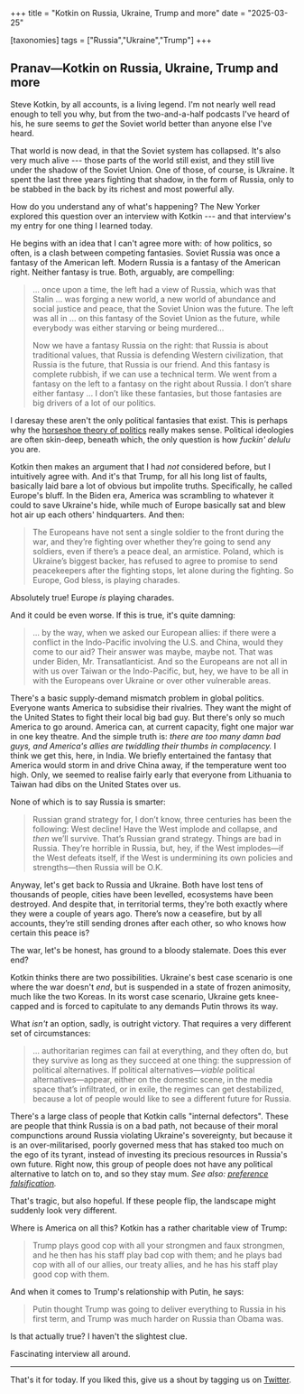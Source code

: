 +++
title = "Kotkin on Russia, Ukraine, Trump and more"
date = "2025-03-25"
  
[taxonomies]
tags = ["Russia","Ukraine","Trump"]
+++ 

## Pranav—Kotkin on Russia, Ukraine, Trump and more

Steve Kotkin, by all accounts, is a living legend. I'm not nearly well read enough to tell you why, but from the two-and-a-half podcasts I've heard of his, he sure seems to *get* the Soviet world better than anyone else I've heard. 

That world is now dead, in that the Soviet system has collapsed. It's also very much alive --- those parts of the world still exist, and they still live under the shadow of the Soviet Union. One of those, of course, is Ukraine. It spent the last three years fighting that shadow, in the form of Russia, only to be stabbed in the back by its richest and most powerful ally. 

How do you understand any of what's happening? The New Yorker explored this question over an interview with Kotkin --- and that interview's my entry for one thing I learned today. 

He begins with an idea that I can't agree more with: of how politics, so often, is a clash between competing fantasies. Soviet Russia was once a fantasy of the American left. Modern Russia is a fantasy of the American right. Neither fantasy is true. Both, arguably, are compelling: 

> ... once upon a time, the left had a view of Russia, which was that Stalin ... was forging a new world, a new world of abundance and social justice and peace, that the Soviet Union was the future. The left was all in ... on this fantasy of the Soviet Union as the future, while everybody was either starving or being murdered...
>
> Now we have a fantasy Russia on the right: that Russia is about traditional values, that Russia is defending Western civilization, that Russia is the future, that Russia is our friend. And this fantasy is complete rubbish, if we can use a technical term. We went from a fantasy on the left to a fantasy on the right about Russia. I don’t share either fantasy ... I don’t like these fantasies, but those fantasies are big drivers of a lot of our politics.

I daresay these aren't the only political fantasies that exist. This is perhaps why the [horseshoe theory of politics](https://en.wikipedia.org/wiki/Horseshoe_theory) really makes sense. Political ideologies are often skin-deep, beneath which, the only question is how *fuckin' delulu* you are. 

Kotkin then makes an argument that I had *not* considered before, but I intuitively agree with. And it's that Trump, for all his long list of faults, basically laid bare a lot of obvious but impolite truths. Specifically, he called Europe's bluff. In the Biden era, America was scrambling to whatever it could to save Ukraine's hide, while much of Europe basically sat and blew hot air up each others' hindquarters. And then: 

> The Europeans have not sent a single soldier to the front during the war, and they’re fighting over whether they’re going to send any soldiers, even if there’s a peace deal, an armistice. Poland, which is Ukraine’s biggest backer, has refused to agree to promise to send peacekeepers after the fighting stops, let alone during the fighting. So Europe, God bless, is playing charades.

Absolutely true! Europe *is* playing charades. 

And it could be even worse. If this is true, it's quite damning: 

> ... by the way, when we asked our European allies: if there were a conflict in the Indo-Pacific involving the U.S. and China, would they come to our aid? Their answer was maybe, maybe not. That was under Biden, Mr. Transatlanticist. And so the Europeans are not all in with us over Taiwan or the Indo-Pacific, but, hey, we have to be all in with the Europeans over Ukraine or over other vulnerable areas.

There's a basic supply-demand mismatch problem in global politics. Everyone wants America to subsidise their rivalries. They want the might of the United States to fight their local big bad guy. But there's only so much America to go around. America can, at current capacity, fight one major war in one key theatre. And the simple truth is: *there are too many damn bad guys, and America's allies are twiddling their thumbs in complacency.* I think we get this, here, in India. We briefly entertained the fantasy that America would storm in and drive China away, if the temperature went too high. Only, we seemed to realise fairly early that everyone from Lithuania to Taiwan had dibs on the United States over us. 

None of which is to say Russia is smarter: 

> Russian grand strategy for, I don’t know, three centuries has been the following: West decline! Have the West implode and collapse, and _then_ we’ll survive. That’s Russian grand strategy. Things are bad in Russia. They’re horrible in Russia, but, hey, if the West implodes—if the West defeats itself, if the West is undermining its own policies and strengths—then Russia will be O.K.

Anyway, let's get back to Russia and Ukraine. Both have lost tens of thousands of people, cities have been levelled, ecosystems have been destroyed. And despite that, in territorial terms, they're both exactly where they were a couple of years ago. There’s now a ceasefire, but by all accounts, they’re still sending drones after each other, so who knows how certain this peace is?

The war, let's be honest, has ground to a bloody stalemate. Does this ever end? 

Kotkin thinks there are two possibilities. Ukraine's best case scenario is one where the war doesn't *end*, but is suspended in a state of frozen animosity, much like the two Koreas. In its worst case scenario, Ukraine gets knee-capped and is forced to capitulate to any demands Putin throws its way. 

What *isn't* an option, sadly, is outright victory. That requires a very different set of circumstances: 

> ... authoritarian regimes can fail at everything, and they often do, but they survive as long as they succeed at one thing: the suppression of political alternatives. If political alternatives—_viable_ political alternatives—appear, either on the domestic scene, in the media space that’s infiltrated, or in exile, the regimes can get destabilized, because a lot of people would like to see a different future for Russia.

There's a large class of people that Kotkin calls "internal defectors". These are people that think Russia is on a bad path, not because of their moral compunctions around Russia violating Ukraine's sovereignty, but because it is an over-militarised, poorly governed mess that has staked too much on the ego of its tyrant, instead of investing its precious resources in Russia's own future. Right now, this group of people does not have any political alternative to latch on to, and so they stay mum. *See also: [preference falsification](https://en.wikipedia.org/wiki/Preference_falsification).* 

That's tragic, but also hopeful. If these people flip, the landscape might suddenly look very different. 

Where is America on all this? Kotkin has a rather charitable view of Trump:

> Trump plays good cop with all your strongmen and faux strongmen, and he then has his staff play bad cop with them; and he plays bad cop with all of our allies, our treaty allies, and he has his staff play good cop with them.

And when it comes to Trump's relationship with Putin, he says:

> Putin thought Trump was going to deliver everything to Russia in his first term, and Trump was much harder on Russia than Obama was.

Is that actually true? I haven't the slightest clue. 

Fascinating interview all around. 

---

That's it for today. If you liked this, give us a shout by tagging us on  [Twitter](https://x.com/zerodhamarkets).
